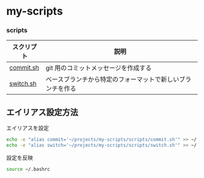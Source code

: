 # my-scripts

### scripts

| スクリプト                     | 説明                                                       |
| ------------------------------ | ---------------------------------------------------------- |
| [commit.sh](scripts/commit.sh) | git 用のコミットメッセージを作成する                       |
| [switch.sh](scripts/switch.sh) | ベースブランチから特定のフォーマットで新しいブランチを作る |

## エイリアス設定方法

エイリアスを設定

```bash
echo -e "alias commit='~/projects/my-scripts/scripts/commit.sh'" >> ~/.bashrc
echo -e "alias switch='~/projects/my-scripts/scripts/switch.sh'" >> ~/.bashrc
```

設定を反映

```bash
source ~/.bashrc
```
